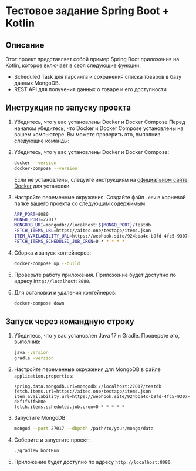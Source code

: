 # Тестовое задание Spring Boot + Kotlin

## Описание

Этот проект представляет собой пример Spring Boot приложения на Kotlin, которое включает в себя следующие функции:
- Scheduled Task для парсинга и сохранения списка товаров в базу данных MongoDB.
- REST API для получения данных о товаре и его доступности

## Инструкция по запуску проекта

1. Убедитесь, что у вас установлены Docker и Docker Compose
   Перед началом убедитесь, что Docker и Docker Compose установлены на вашем компьютере. Вы можете проверить это, выполнив следующие команды:

1. Убедитесь, что у вас установлены Docker и Docker Compose:
    ```bash
    docker --version
    docker-compose --version
    ```
   Если не установлены, следуйте инструкциям на [официальном сайте Docker](https://docs.docker.com/get-docker/) для установки.

2. Настройте переменные окружения. Создайте файл `.env` в корневой папке вашего проекта со следующим содержимым:
    ```bash
    APP_PORT=8080
    MONGO_PORT=27017
    MONGODB_URI=mongodb://localhost:${MONGO_PORT}/testdb
    FETCH_ITEMS_URL=https://aitec.one/testapp/items.json
    ITEM_AVAILABILITY_URL=https://webhook.site/924bba4c-b9fd-4fc5-9307-d8f1f6ff5b0e
    FETCH_ITEMS_SCHEDULED_JOB_CRON=0 * * * * *
    ```

3. Сборка и запуск контейнеров:
    ```bash
    docker-compose up --build
    ```

4. Проверьте работу приложения. Приложение будет доступно по адресу `http://localhost:8080`.

5. Для остановки и удаления контейнеров:
    ```bash
    docker-compose down
    ```

## Запуск через командную строку

1. Убедитесь, что у вас установлен Java 17 и Gradle. Проверьте это, выполнив:
    ```bash
    java -version
    gradle -version
    ```

2. Настройте переменные окружения для MongoDB в файле `application.properties`:
    ```properties
    spring.data.mongodb.uri=mongodb://localhost:27017/testdb
    fetch.items.url=https://aitec.one/testapp/items.json
    item.availability.url=https://webhook.site/924bba4c-b9fd-4fc5-9307-d8f1f6ff5b0e
    fetch.items.scheduled.job.cron=0 * * * * *
    ```

3. Запустите MongoDB:
    ```bash
    mongod --port 27017 --dbpath /path/to/your/mongo/data
    ```

4. Соберите и запустите проект:
    ```bash
    ./gradlew bootRun
    ```

5. Приложение будет доступно по адресу `http://localhost:8080`.
